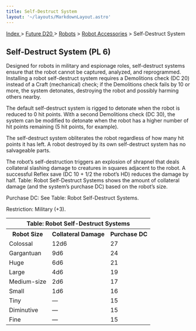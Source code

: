 ```yaml
---
title: Self-Destruct System
layout: '~/layouts/MarkdownLayout.astro'
---
```


[ Index ](/) > [ Future D20 ](/future.d20.srd) > [Robots](/future.d20.srd/robots) > [Robot Accessories](/future.d20.srd/robots/robot.accessories) > Self-Destruct System

## Self-Destruct System (PL 6)

Designed for robots in military and espionage roles, self-destruct systems
ensure that the robot cannot be captured, analyzed, and reprogrammed.
Installing a robot self-destruct system requires a Demolitions check (DC 20)
instead of a Craft (mechanical) check; if the Demolitions check fails by 10 or
more, the system detonates, destroying the robot and possibly harming others
nearby.

The default self-destruct system is rigged to detonate when the robot is
reduced to 0 hit points. With a second Demolitions check (DC 30), the system
can be modified to detonate when the robot has a higher number of hit points
remaining (5 hit points, for example).

The self-destruct system obliterates the robot regardless of how many hit
points it has left. A robot destroyed by its own self-destruct system has no
salvageable parts.

The robot’s self-destruction triggers an explosion of shrapnel that deals
collateral slashing damage to creatures in squares adjacent to the robot. A
successful Reflex save (DC 10 + 1/2 the robot’s HD) reduces the damage by
half. Table: Robot Self-Destruct Systems shows the amount of collateral damage
(and the system’s purchase DC) based on the robot’s size.

Purchase DC: See Table: Robot Self-Destruct Systems.

Restriction: Military (+3).


<table> <tr><th colspan="3">Table: Robot Self-Destruct Systems</th></tr> <tr><th>Robot Size</th><th>Collateral Damage</th><th>Purchase DC</th></tr> <tr><td>Colossal</td><td>12d6</td><td>27</td></tr> <tr class="shaded"><td>Gargantuan</td><td>9d6</td><td>24</td></tr> <tr><td>Huge</td><td>6d6</td><td>21</td></tr> <tr class="shaded"><td>Large</td><td>4d6</td><td>19</td></tr> <tr><td>Medium-size</td><td>2d6</td><td>17</td></tr> <tr class="shaded"><td>Small</td><td>1d6</td><td>16</td></tr> <tr><td>Tiny</td><td>—</td><td>15</td></tr> <tr class="shaded"><td>Diminutive</td><td>—</td><td>15</td></tr> <tr><td>Fine</td><td>—</td><td>15</td></tr> </table>


